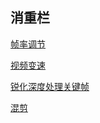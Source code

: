 ## 消重栏

[帧率调节](https://www.bilibili.com/video/BV15A411E7EG/)

[视频变速](https://www.bilibili.com/video/BV1ZT4y1c76Z/)

[锐化深度处理关键帧](https://www.bilibili.com/video/BV1cZ4y1L7Rc/)

[混剪](https://www.bilibili.com/video/BV1c541177zx/)